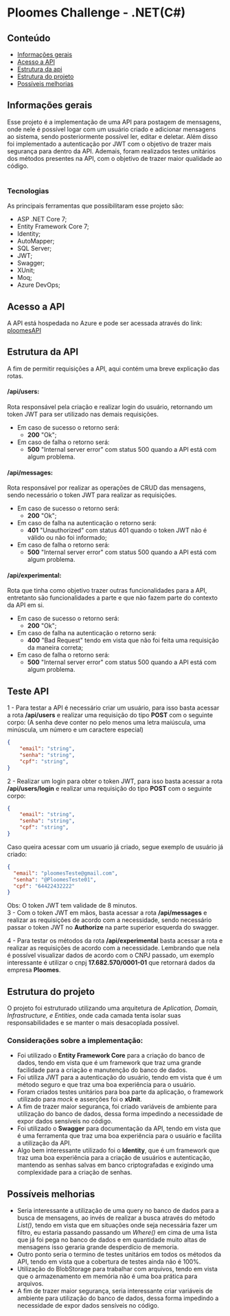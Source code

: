 # Ploomes Challenge - .NET(C#)

## Conteúdo

- [Informações gerais](#informações-gerais)
- [Acesso a API](#acesso-a-api)
- [Estrutura da api](#estrutura-da-api)
- [Estrutura do projeto](#estrutura-do-projeto)
- [Possíveis melhorias](#possíveis-melhorias)

## Informações gerais

Esse projeto é a implementação de uma API para postagem de mensagens, onde nele é possível logar com um usuário criado e adicionar mensagens ao sistema, sendo posteriormente possível ler, editar e deletar. Além disso foi implementado a autenticação por JWT com o objetivo de trazer mais segurança para dentro da API. Ademais, foram realizados testes unitários dos métodos presentes na API, com o objetivo de trazer maior qualidade ao código.
<br/>
<br/>

### Tecnologias

As principais ferramentas que possibilitaram esse projeto são:

- ASP .NET Core 7;
- Entity Framework Core 7;
- Identity;
- AutoMapper;
- SQL Server;
- JWT;
- Swagger;
- XUnit;
- Moq;
- Azure DevOps;

## Acesso a API

A API está hospedada no Azure e pode ser acessada através do link: <a href="https://ploomes-challenge.azurewebsites.net/swagger/index.html" target="_blank">ploomesAPI</a>

## Estrutura da API

A fim de permitir requisições a API, aqui contém uma breve explicação das rotas.

#### **/api/users**:

Rota responsável pela criação e realizar login do usuário, retornando um token JWT para ser utilizado nas demais requisições.

- Em caso de sucesso o retorno será:
    - **200** "Ok";
- Em caso de falha o retorno será:
    - **500** "Internal server error" com status 500 quando a API está com algum problema. <br/>

#### **/api/messages**:

Rota responsável por realizar as operações de CRUD das mensagens, sendo necessário o token JWT para realizar as requisições.

- Em caso de sucesso o retorno será:
    - **200** "Ok";
- Em caso de falha na autenticação o retorno será:
    - **401** "Unauthorized" com status 401 quando o token JWT não é válido ou não foi informado;
- Em caso de falha o retorno será:
    - **500** "Internal server error" com status 500 quando a API está com algum problema. <br/>

#### **/api/experimental**:    

Rota que tinha como objetivo trazer outras funcionalidades para a API, entretanto são funcionalidades a parte e que não fazem parte do contexto da API em si.

- Em caso de sucesso o retorno será:
    - **200** "Ok";
- Em caso de falha na autenticação o retorno será:
    - **400** "Bad Request" tendo em vista que não foi feita uma requisição da maneira correta;
- Em caso de falha o retorno será:
    - **500** "Internal server error" com status 500 quando a API está com algum problema. <br/>

## Teste API
1 - Para testar a API é necessário criar um usuário, para isso basta acessar a rota **/api/users** e realizar uma requisição do tipo **POST** com o seguinte corpo: (A senha deve conter no pelo menos uma letra maiúscula, uma minúscula, um número e um caractere especial)

```json
{
    "email": "string",
    "senha": "string",
    "cpf": "string",
}
```
2 - Realizar um login para obter o token JWT, para isso basta acessar a rota **/api/users/login** e realizar uma requisição do tipo **POST** com o seguinte corpo:

```json
{
    "email": "string",
    "senha": "string",
    "cpf": "string",
}
```
Caso queira acessar com um usuario já criado, segue exemplo de usuário já criado:

```json
{
  "email": "ploomesTeste@gmail.com",
  "senha": "@PloomesTeste01",
  "cpf": "64422432222"
}
```
Obs: O token JWT tem validade de 8 minutos. <br>
3 - Com o token JWT em mãos, basta acessar a rota **/api/messages** e realizar as requisições de acordo com a necessidade, sendo necessário passar o token JWT no **Authorize** na parte superior esquerda do swagger.

4 - Para testar os métodos da rota **/api/experimental** basta acessar a rota e realizar as requisições de acordo com a necessidade. Lembrando que nela é possível visualizar dados de acordo com o CNPJ passado, um exemplo interessante é utilizar o cnpj **17.682.570/0001-01** que retornará dados da  empresa **Ploomes**.


## Estrutura do projeto

O projeto foi estruturado utilizando uma arquitetura de _Aplication, Domain, Infrastructure, e Entities_, onde cada camada tenta isolar suas responsabilidades e se manter o mais desacoplada possível.

### Considerações sobre a implementação:

- Foi utilizado o **Entity Framework Core** para a criação do banco de dados, tendo em vista que é um framework que traz uma grande facilidade para a criação e manutenção do banco de dados.
- Foi utiliza JWT para a autenticação do usuário, tendo em vista que é um método seguro e que traz uma boa experiência para o usuário.
- Foram criados testes unitários para boa parte da aplicação, o framework utilizado para _mock_ e asserções foi o **xUnit**.
- A fim de trazer maior segurança, foi criado variáveis de ambiente para utilização do banco de dados, dessa forma impedindo a necessidade de expor dados sensíveis no código.
- Foi utilizado o **Swagger** para documentação da API, tendo em vista que é uma ferramenta que traz uma boa experiência para o usuário e facilita a utilização da API.
- Algo bem interessante utilizado foi o **Identity**, que é um framework que traz uma boa experiência para a criação de usuários e autenticação, mantendo as senhas salvas em banco criptografadas e exigindo uma complexidade para a criação de senhas.

## Possíveis melhorias

- Seria interessante a utilização de uma query no banco de dados para a busca de mensagens, ao invés de realizar a busca através do método _List()_, tendo em vista que em situações onde seja necessária fazer um filtro, eu estaria passando passando um _Where()_ em cima de uma lista que já foi pega no banco de dados e em quantidade muito altas de mensagens isso geraria grande desperdício de memoria.
- Outro ponto seria o termino de testes unitários em todos os métodos da API, tendo em vista que a cobertura de testes ainda não é 100%.
- Utilização do BlobStorage para trabalhar com arquivos, tendo em vista que o armazenamento em memória não é uma boa prática para arquivos.
- A fim de trazer maior segurança, seria interessante criar variáveis de ambiente para utilização do banco de dados, dessa forma impedindo a necessidade de expor dados sensíveis no código.